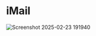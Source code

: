 # iMail

![Screenshot 2025-02-23 191940](https://github.com/user-attachments/assets/404a4824-bc92-4880-8453-e952088f1223)

